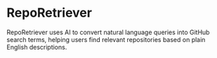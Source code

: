 # RepoRetriever
RepoRetriever uses AI to convert natural language queries into GitHub search terms, helping users find relevant repositories based on plain English descriptions.
